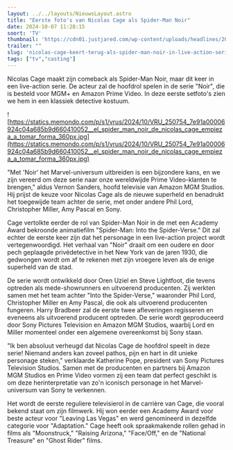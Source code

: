```yaml
---
layout: ../../layouts/NieuwsLayout.astro
title: "Eerste foto's van Nicolas Cage als Spider-Man Noir"
date: 2024-10-07 11:28:15
soort: 'TV'
thumbnail: 'https://cdn01.justjared.com/wp-content/uploads/headlines/2024/10/cage-noir.jpg'
trailer: ""
slug: 'nicolas-cage-keert-terug-als-spider-man-noir-in-live-action-serie'
tags: ["tv","casting"]
---
```


Nicolas Cage maakt zijn comeback als Spider-Man Noir, maar dit keer in een live-action serie. De acteur zal de hoofdrol spelen in de serie "Noir", die is besteld voor MGM+ en Amazon Prime Video. In deze eerste setfoto's zien we hem in een klassiek detective kostuum.

![https://statics.memondo.com/p/s1/vrus/2024/10/VRU_250754_7e91a00006924c04a685b9d660410052__el_spider_man_noir_de_nicolas_cage_empieza_a_tomar_forma_360px.jpg](https://statics.memondo.com/p/s1/vrus/2024/10/VRU_250754_7e91a00006924c04a685b9d660410052__el_spider_man_noir_de_nicolas_cage_empieza_a_tomar_forma_360px.jpg)

"Met 'Noir' het Marvel-universum uitbreiden is een bijzondere kans, en we zijn vereerd om deze serie naar onze wereldwijde Prime Video-klanten te brengen," aldus Vernon Sanders, hoofd televisie van Amazon MGM Studios. Hij prijst de keuze voor Nicolas Cage als de nieuwe superheld en benadrukt het toegewijde team achter de serie, met onder andere Phil Lord, Christopher Miller, Amy Pascal en Sony.

Cage vertolkte eerder de rol van Spider-Man Noir in de met een Academy Award bekroonde animatiefilm "Spider-Man: Into the Spider-Verse." Dit zal echter de eerste keer zijn dat het personage in een live-action project wordt vertegenwoordigd. Het verhaal van "Noir" draait om een oudere en door pech geplaagde privédetective in het New York van de jaren 1930, die gedwongen wordt om af te rekenen met zijn vroegere leven als de enige superheld van de stad.

De serie wordt ontwikkeld door Oren Uziel en Steve Lightfoot, die tevens optreden als mede-showrunners en uitvoerend producenten. Zij werkten samen met het team achter "Into the Spider-Verse," waaronder Phil Lord, Christopher Miller en Amy Pascal, die ook als uitvoerend producenten fungeren. Harry Bradbeer zal de eerste twee afleveringen regisseren en eveneens als uitvoerend producent optreden. De serie wordt geproduceerd door Sony Pictures Television en Amazon MGM Studios, waarbij Lord en Miller momenteel onder een algemene overeenkomst bij Sony staan.

"Ik ben absoluut verheugd dat Nicolas Cage de hoofdrol speelt in deze serie! Niemand anders kan zoveel pathos, pijn en hart in dit unieke personage steken," verklaarde Katherine Pope, president van Sony Pictures Television Studios. Samen met de producenten en partners bij Amazon MGM Studios en Prime Video vormen zij een team dat perfect geschikt is om deze herinterpretatie van zo'n iconisch personage in het Marvel-universum van Sony te verkennen.

Het wordt de eerste reguliere televisierol in de carrière van Cage, die vooral bekend staat om zijn filmwerk. Hij won eerder een Academy Award voor beste acteur voor "Leaving Las Vegas" en werd genomineerd in dezelfde categorie voor "Adaptation." Cage heeft ook spraakmakende rollen gehad in films als "Moonstruck," "Raising Arizona," "Face/Off," en de "National Treasure" en "Ghost Rider" films. 
